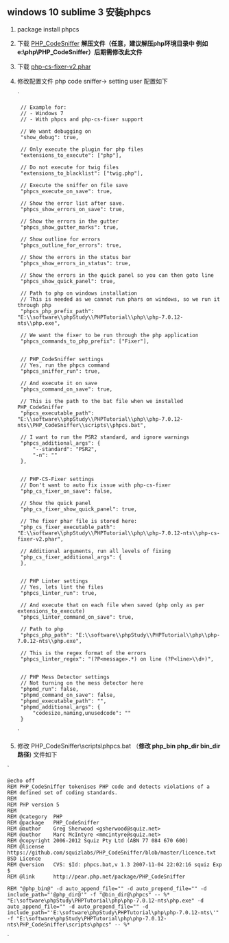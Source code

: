 

windows 10 sublime 3 安装phpcs
-
1. package install  phpcs
2. 下载 [PHP_CodeSniffer](http://pear.php.net/package/PHP_CodeSniffer/download)  **解压文件（任意，建议解压php环境目录中 例如 e:\php\PHP_CodeSniffer）后期需修改此文件**
3. 下载 [php-cs-fixer-v2.phar](http://cs.sensiolabs.org) 
4. 修改配置文件 php code sniffer-> setting user 配置如下

	`


	    // Example for:
	    // - Windows 7
	    // - With phpcs and php-cs-fixer support
	
	    // We want debugging on
	    "show_debug": true,
	
	    // Only execute the plugin for php files
	    "extensions_to_execute": ["php"],
	
	    // Do not execute for twig files
	    "extensions_to_blacklist": ["twig.php"],
	
	    // Execute the sniffer on file save
	    "phpcs_execute_on_save": true,
	
	    // Show the error list after save.
	    "phpcs_show_errors_on_save": true,
	
	    // Show the errors in the gutter
	    "phpcs_show_gutter_marks": true,
	
	    // Show outline for errors
	    "phpcs_outline_for_errors": true,
	
	    // Show the errors in the status bar
	    "phpcs_show_errors_in_status": true,
	
	    // Show the errors in the quick panel so you can then goto line
	    "phpcs_show_quick_panel": true,
	
	    // Path to php on windows installation
	    // This is needed as we cannot run phars on windows, so we run it through php
	    "phpcs_php_prefix_path": "E:\\software\\phpStudy\\PHPTutorial\\php\\php-7.0.12-nts\\php.exe",
	
	    // We want the fixer to be run through the php application
	    "phpcs_commands_to_php_prefix": ["Fixer"],
	
	
	    // PHP_CodeSniffer settings
	    // Yes, run the phpcs command
	    "phpcs_sniffer_run": true,
	
	    // And execute it on save
	    "phpcs_command_on_save": true,
	
	    // This is the path to the bat file when we installed PHP_CodeSniffer
	    "phpcs_executable_path": "E:\\software\\phpStudy\\PHPTutorial\\php\\php-7.0.12-nts\\PHP_CodeSniffer\\scripts\\phpcs.bat",
	
	    // I want to run the PSR2 standard, and ignore warnings
	    "phpcs_additional_args": {
	        "--standard": "PSR2",
	        "-n": ""
	    },
	
	
	    // PHP-CS-Fixer settings
	    // Don't want to auto fix issue with php-cs-fixer
	    "php_cs_fixer_on_save": false,
	
	    // Show the quick panel
	    "php_cs_fixer_show_quick_panel": true,
	
	    // The fixer phar file is stored here:
	    "php_cs_fixer_executable_path": "E:\\software\\phpStudy\\PHPTutorial\\php\\php-7.0.12-nts\\php-cs-fixer-v2.phar",
	
	    // Additional arguments, run all levels of fixing
	    "php_cs_fixer_additional_args": {
	    },
	
	
	    // PHP Linter settings
	    // Yes, lets lint the files
	    "phpcs_linter_run": true,
	
	    // And execute that on each file when saved (php only as per extensions_to_execute)
	    "phpcs_linter_command_on_save": true,
	
	    // Path to php
	    "phpcs_php_path": "E:\\software\\phpStudy\\PHPTutorial\\php\\php-7.0.12-nts\\php.exe",
	
	    // This is the regex format of the errors
	    "phpcs_linter_regex": "(?P<message>.*) on line (?P<line>\\d+)",
	
	
	    // PHP Mess Detector settings
	    // Not turning on the mess detector here
	    "phpmd_run": false,
	    "phpmd_command_on_save": false,
	    "phpmd_executable_path": "",
	    "phpmd_additional_args": {
	        "codesize,naming,unusedcode": ""
	    }

	`

5. 修改 PHP_CodeSniffer\scripts\phpcs.bat （**修改 php_bin php_dir bin_dir 路径**)  文件如下


`

	@echo off
	REM PHP_CodeSniffer tokenises PHP code and detects violations of a
	REM defined set of coding standards.
	REM 
	REM PHP version 5
	REM 
	REM @category  PHP
	REM @package   PHP_CodeSniffer
	REM @author    Greg Sherwood <gsherwood@squiz.net>
	REM @author    Marc McIntyre <mmcintyre@squiz.net>
	REM @copyright 2006-2012 Squiz Pty Ltd (ABN 77 084 670 600)
	REM @license   https://github.com/squizlabs/PHP_CodeSniffer/blob/master/licence.txt BSD Licence
	REM @version   CVS: $Id: phpcs.bat,v 1.3 2007-11-04 22:02:16 squiz Exp $
	REM @link      http://pear.php.net/package/PHP_CodeSniffer
	
	REM "@php_bin@" -d auto_append_file="" -d auto_prepend_file="" -d include_path="'@php_dir@'" -f "@bin_dir@\phpcs" -- %*
	"E:\software\phpStudy\PHPTutorial\php\php-7.0.12-nts\php.exe" -d auto_append_file="" -d auto_prepend_file="" -d include_path="'E:\software\phpStudy\PHPTutorial\php\php-7.0.12-nts\'" -f "E:\software\phpStudy\PHPTutorial\php\php-7.0.12-nts\PHP_CodeSniffer\scripts\phpcs" -- %*

`

